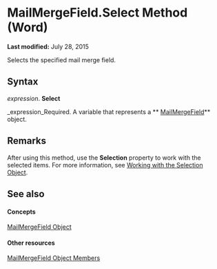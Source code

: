 
# MailMergeField.Select Method (Word)

 **Last modified:** July 28, 2015

Selects the specified mail merge field.

## Syntax

 _expression_. **Select**

 _expression_Required. A variable that represents a  ** [MailMergeField](8beb6228-079c-008c-10aa-3f8f711fcf5c.md)** object.


## Remarks

After using this method, use the  **Selection** property to work with the selected items. For more information, see [Working with the Selection Object](a1ef7e48-5a0f-d278-4b67-7b96f4e24052.md).


## See also


#### Concepts


 [MailMergeField Object](8beb6228-079c-008c-10aa-3f8f711fcf5c.md)
#### Other resources


 [MailMergeField Object Members](c50297da-7c70-d74b-427e-60e3503ed570.md)
